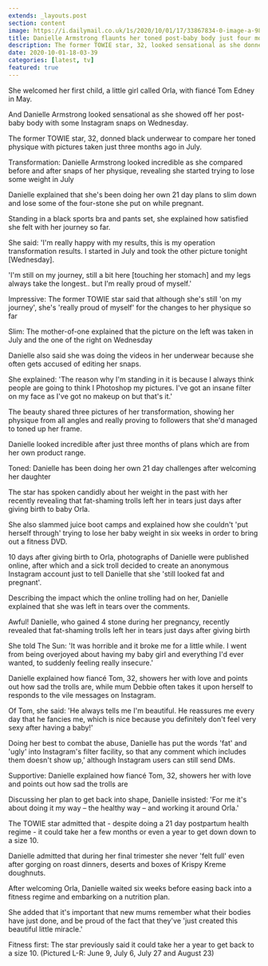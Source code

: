 ```yaml
---
extends: _layouts.post
section: content
image: https://i.dailymail.co.uk/1s/2020/10/01/17/33867834-0-image-a-98_1601569951675.jpg 
title: Danielle Armstrong flaunts her toned post-baby body just four months after having little girl Orla 
description: The former TOWIE star, 32, looked sensational as she donned underwear to compare her toned physique with pictures taken in July when she first started doing her own 21 day challenges. 
date: 2020-10-01-18-03-39 
categories: [latest, tv] 
featured: true 
--- 
```

She welcomed her first child, a little girl called Orla, with fiancé Tom Edney in May.

And Danielle Armstrong looked sensational as she showed off her post-baby body with some Instagram snaps on Wednesday.

The former TOWIE star, 32, donned black underwear to compare her toned physique with pictures taken just three months ago in July. 

Transformation: Danielle Armstrong looked incredible as she compared before and after snaps of her physique, revealing she started trying to lose some weight in July

Danielle explained that she's been doing her own 21 day plans to slim down and lose some of the four-stone she put on while pregnant. 

Standing in a black sports bra and pants set, she explained how satisfied she felt with her journey so far.

She said: 'I'm really happy with my results, this is my operation transformation results. I started in July and took the other picture tonight [Wednesday].

'I'm still on my journey, still a bit here [touching her stomach] and my legs always take the longest.. but I'm really proud of myself.' 

Impressive: The former TOWIE star said that although she's still 'on my journey', she's 'really proud of myself' for the changes to her physique so far

Slim: The mother-of-one explained that the picture on the left was taken in July and the one of the right on Wednesday

Danielle also said she was doing the videos in her underwear because she often gets accused of editing her snaps.

She explained: 'The reason why I'm standing in it is because I always think people are going to think I Photoshop my pictures. I've got an insane filter on my face as I've got no makeup on but that's it.'

The beauty shared three pictures of her transformation, showing her physique from all angles and really proving to followers that she'd managed to toned up her frame.

Danielle looked incredible after just three months of plans which are from her own product range.

Toned: Danielle has been doing her own 21 day challenges after welcoming her daughter

The star has spoken candidly about her weight in the past with her recently revealing that fat-shaming trolls left her in tears just days after giving birth to baby Orla.

She also slammed juice boot camps and explained how she couldn't 'put herself through' trying to lose her baby weight in six weeks in order to bring out a fitness DVD. 

10 days after giving birth to Orla, photographs of Danielle were published online, after which and a sick troll decided to create an anonymous Instagram account just to tell Danielle that she 'still looked fat and pregnant'. 

Describing the impact which the online trolling had on her, Danielle explained that she was left in tears over the comments. 

Awful! Danielle, who gained 4 stone during her pregnancy, recently revealed that fat-shaming trolls left her in tears just days after giving birth

She told The Sun: 'It was horrible and it broke me for a little while. I went from being overjoyed about having my baby girl and everything I'd ever wanted, to suddenly feeling really insecure.' 

Danielle explained how fiancé Tom, 32, showers her with love and points out how sad the trolls are, while mum Debbie often takes it upon herself to responds to the vile messages on Instagram. 

Of Tom, she said: 'He always tells me I'm beautiful. He reassures me every day that he fancies me, which is nice because you definitely don't feel very sexy after having a baby!'  

Doing her best to combat the abuse, Danielle has put the words 'fat' and 'ugly' into Instagram's filter facility, so that any comment which includes them doesn't show up,' although Instagram users can still send DMs.   

Supportive: Danielle explained how fiancé Tom, 32, showers her with love and points out how sad the trolls are

Discussing her plan to get back into shape, Danielle insisted: 'For me it's about doing it my way – the healthy way – and working it around Orla.' 

The TOWIE star admitted that - despite doing a 21 day postpartum health regime - it could take her a few months or even a year to get down down to a size 10.   

Danielle admitted that during her final trimester she never 'felt full' even after gorging on roast dinners, deserts and boxes of Krispy Kreme doughnuts.

After welcoming Orla, Danielle waited six weeks before easing back into a fitness regime and embarking on a nutrition plan. 

She added that it's important that new mums remember what their bodies have just done, and be proud of the fact that they've 'just created this beautiful little miracle.'  

Fitness first: The star previously said it could take her a year to get back to a size 10. (Pictured L-R: June 9, July 6, July 27 and August 23)

